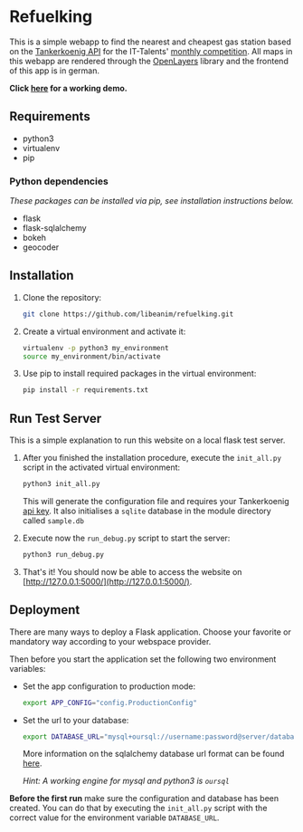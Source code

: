 # Refuelking

This is a simple webapp to find the nearest and cheapest gas station based on the [Tankerkoenig API](https://creativecommons.tankerkoenig.de/) for the IT-Talents' [monthly competition](https://www.it-talents.de/cms/aktionen/code-competition/code-competition-05-2016).
All maps in this webapp are rendered through the [OpenLayers](http://openlayers.org/) library and the frontend of this app is in german.

**Click [here](http://libeanim.shaula.uberspace.de/projects/refuelking/) for a working demo.**

## Requirements

* python3
* virtualenv
* pip

### Python dependencies
*These packages can be installed via pip, see installation instructions below.*
* flask
* flask-sqlalchemy
* bokeh
* geocoder


## Installation
1. Clone the repository:
   ```bash
   git clone https://github.com/libeanim/refuelking.git
   ```

2. Create a virtual environment and activate it:
   ```bash
   virtualenv -p python3 my_environment
   source my_environment/bin/activate
   ```

3. Use pip to install required packages in the virtual environment:
   ```bash
   pip install -r requirements.txt
   ```

## Run Test Server
This is a simple explanation to run this website on a local flask test server.

1. After you finished the installation procedure, execute the `init_all.py` script in the activated virtual environment:
   ```bash
   python3 init_all.py
   ```
   This will generate the configuration file and requires your Tankerkoenig [api key](https://creativecommons.tankerkoenig.de/#register). It also initialises a `sqlite` database in the module directory called `sample.db`

2. Execute now the `run_debug.py` script to start the server:
   ```bash
   python3 run_debug.py
   ```

3. That's it! You should now be able to access the website on [http://127.0.0.1:5000/](http://127.0.0.1:5000/).


## Deployment
There are many ways to deploy a Flask application. Choose your favorite or mandatory way according to your webspace provider.

Then before you start the application set the following two environment variables:
* Set the app configuration to production mode:
   ```bash
   export APP_CONFIG="config.ProductionConfig"
   ```

* Set the url to your database:
   ```bash
   export DATABASE_URL="mysql+oursql://username:password@server/database"
   ```
   More information on the sqlalchemy database url format can be found [here](http://docs.sqlalchemy.org/en/latest/core/engines.html#database-urls).

   *Hint: A working engine for mysql and python3 is `oursql`*

**Before the first run** make sure the configuration and database has been created. You can do that by executing the `init_all.py` script with the correct value for the environment variable `DATABASE_URL`.
